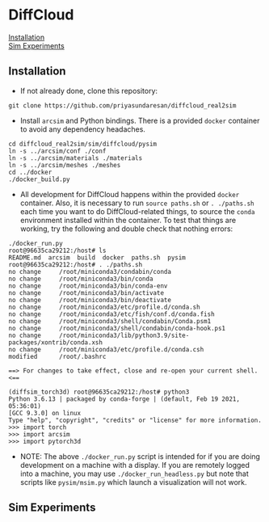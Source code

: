 # DiffCloud

[Installation](#install)<br />
[Sim Experiments](#simexps)<br />

<a name="install"></a>
## Installation
* If not already done, clone this repository:
```
git clone https://github.com/priyasundaresan/diffcloud_real2sim
```
* Install `arcsim` and Python bindings. There is a provided `docker` container to avoid any dependency headaches.
```
cd diffcloud_real2sim/sim/diffcloud/pysim
ln -s ../arcsim/conf ./conf
ln -s ../arcsim/materials ./materials
ln -s ../arcsim/meshes ./meshes
cd ../docker 
./docker_build.py
```
* All development for DiffCloud happens within the provided `docker` container. Also, it is necessary to run `source paths.sh` or `. ./paths.sh` each time you want to do DiffCloud-related things, to source the `conda` environment installed within the container. To test that things are working, try the following and double check that nothing errors:
```
./docker_run.py
root@96635ca29212:/host# ls
README.md  arcsim  build  docker  paths.sh  pysim
root@96635ca29212:/host# . ./paths.sh
no change     /root/miniconda3/condabin/conda
no change     /root/miniconda3/bin/conda
no change     /root/miniconda3/bin/conda-env
no change     /root/miniconda3/bin/activate
no change     /root/miniconda3/bin/deactivate
no change     /root/miniconda3/etc/profile.d/conda.sh
no change     /root/miniconda3/etc/fish/conf.d/conda.fish
no change     /root/miniconda3/shell/condabin/Conda.psm1
no change     /root/miniconda3/shell/condabin/conda-hook.ps1
no change     /root/miniconda3/lib/python3.9/site-packages/xontrib/conda.xsh
no change     /root/miniconda3/etc/profile.d/conda.csh
modified      /root/.bashrc

==> For changes to take effect, close and re-open your current shell. <==

(diffsim_torch3d) root@96635ca29212:/host# python3
Python 3.6.13 | packaged by conda-forge | (default, Feb 19 2021, 05:36:01) 
[GCC 9.3.0] on linux
Type "help", "copyright", "credits" or "license" for more information.
>>> import torch
>>> import arcsim
>>> import pytorch3d
```
  * NOTE: The above `./docker_run.py` script is intended for if you are doing development on a machine with a display. If you are remotely logged into a machine, you may use `./docker_run_headless.py` but note that scripts like `pysim/msim.py` which launch a visualization will not work.

<a name="simexps"></a>
## Sim Experiments


